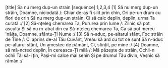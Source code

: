 [title] Sa nu merg dup-un strain
[sequence] 1,2,3,4
[1]
Să nu merg dup-un străin,
Doamne, niciodată
/: Chiar de-aș fi silit prin chin,
Ori pe-un drum cu flori de crin
Să nu merg dup-un străin,
Ci să calc deplin, deplin, urma Ta curată :/
[2]
Să-nțeleg chemarea Ta,
Pururea prin lume
/: Zilnic să pot asculta
Și să nu m-abat din ea
Să-nțeleg chemarea Ta,
Ca să pot mereu 'nălța,
Doamne, sfântu-Ți Nume :/
[3]
Să n-aduc, pe-altarul sfânt,
Foc străin de Tine
/: Ci aprins de-al Tău Cuvânt,
Vreau să ard cu tot ce sunt
Să n-aduc pe-altarul sfânt,
Un amestec de pământ,
Ci, sfințit, pe mine :/
[4]
Doamne, să mă-ncred deplin,
În cereasca-Ți milă
/: Mă păzește de străin,
Ochii-n ochii Tăi să-i țin,
Pași-mi calce mai senin
Și pe drumul Tău divin,
Veșnic să rămân :/

